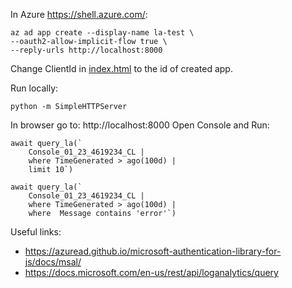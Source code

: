 In Azure https://shell.azure.com/:
```
az ad app create --display-name la-test \ 
--oauth2-allow-implicit-flow true \
--reply-urls http://localhost:8000
``` 

Change ClientId in [index.html](index.html) to the id of created app. 

Run locally:
```
python -m SimpleHTTPServer
```

In browser go to: http://localhost:8000
Open Console and Run: 

```
await query_la(`
    Console_01_23_4619234_CL | 
    where TimeGenerated > ago(100d) | 
    limit 10`)
   
await query_la(`
    Console_01_23_4619234_CL | 
    where TimeGenerated > ago(100d) | 
    where  Message contains 'error'`)
```

Useful links: 

* https://azuread.github.io/microsoft-authentication-library-for-js/docs/msal/ 
* https://docs.microsoft.com/en-us/rest/api/loganalytics/query 
